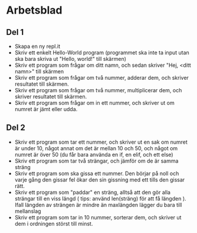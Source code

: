 # Arbetsblad

## Del 1
* Skapa en ny repl.it
* Skriv ett enkelt Hello-World program (programmet ska inte ta input utan ska bara skriva ut "Hello, world!" till skärmen)
* Skriv ett program som frågar om ditt namn, och sedan skriver "Hej, \<ditt namn\>" till skärmen
* Skriv ett program som frågar om två nummer, adderar dem, och skriver resultatet till skärmen.
* Skriv ett program som frågar om två nummer, multiplicerar dem, och skriver resultatet till skärmen.
* Skriv ett program som frågar om in ett nummer, och skriver ut om numret är jämt eller udda.

## Del 2
* Skriv ett program som tar ett nummer, och skriver ut en sak om numret är under 10, något annat om det är mellan 10 och 50, och något om numret är över 50 (du får bara använda en if, en elif, och ett else)
* Skriv ett program som tar två strängar, och jämför om de är samma sträng
* Skriv ett program som ska gissa ett nummer. Den börjar på noll och varje gång den gissar fel ökar den sin gissning med ett tills den gissar rätt.
* Skriv ett program som "paddar" en sträng, alltså att den gör alla strängar till en viss längd ( tips: använd len(sträng) för att få längden ). Ifall längden av strängen är mindre än maxlängden lägger du bara till mellanslag
* Skriv ett program som tar in 10 nummer, sorterar dem, och skriver ut dem i ordningen störst till minst.
